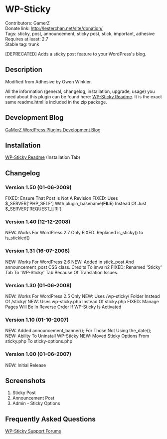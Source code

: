 # WP-Sticky
Contributors: GamerZ  
Donate link: http://lesterchan.net/site/donation/  
Tags: sticky, post, announcement, sticky post, stick, important, adhesive  
Requires at least: 2.7  
Stable tag: trunk  

[DEPRECATED] Adds a sticky post feature to your WordPress's blog.

## Description

Modified from Adhesive by Owen Winkler.

All the information (general, changelog, installation, upgrade, usage) you need about this plugin can be found here: [WP-Sticky Readme](http://lesterchan.net/wordpress/readme/wp-sticky.html "WP-Sticky Readme").
It is the exact same readme.html is included in the zip package.

## Development Blog

[GaMerZ WordPress Plugins Development Blog](http://lesterchan.net/wordpress/ "GaMerZ WordPress Plugins Development Blog")

## Installation

[WP-Sticky Readme](http://lesterchan.net/wordpress/readme/wp-sticky.html "WP-Sticky Readme") (Installation Tab)

## Changelog

### Version 1.50 (01-06-2009)
FIXED: Ensure That Post Is Not A Revision
FIXED: Uses $_SERVER['PHP_SELF'] With plugin_basename(__FILE__) Instead Of Just $_SERVER['REQUEST_URI']

### Version 1.40 (12-12-2008)
NEW: Works For WordPress 2.7 Only
FIXED: Replaced is_sticky() to is_stickied()

### Version 1.31 (16-07-2008)
NEW: Works For WordPress 2.6
NEW: Added in stick_post And announcement_post CSS class. Credits To imvain2
FIXED: Renamed 'Sticky' Tab To 'WP-Sticky' Tab Because Of Translation Issues.

### Version 1.30 (01-06-2008)
NEW: Works For WordPress 2.5 Only
NEW: Uses /wp-sticky/ Folder Instead Of /sticky/
NEW: Uses wp-sticky.php Instead Of sticky.php
FIXED: Manage Pages Will Be In Reverse Order If WP-Sticky Is Activated

### Version 1.10 (01-10-2007)
NEW: Added announcement_banner(); For Those Not Using the_date();
NEW: Ability To Uninstall WP-Sticky
NEW: Moved Sticky Options From sticky.php To sticky-options.php

### Version 1.00 (01-06-2007)
NEW: Initial Release

## Screenshots

1. Sticky Post
2. Announcement Post
3. Admin - Sticky Options

## Frequently Asked Questions

[WP-Sticky Support Forums](http://forums.lesterchan.net/index.php?board=26.0 "WP-Sticky Support Forums")
